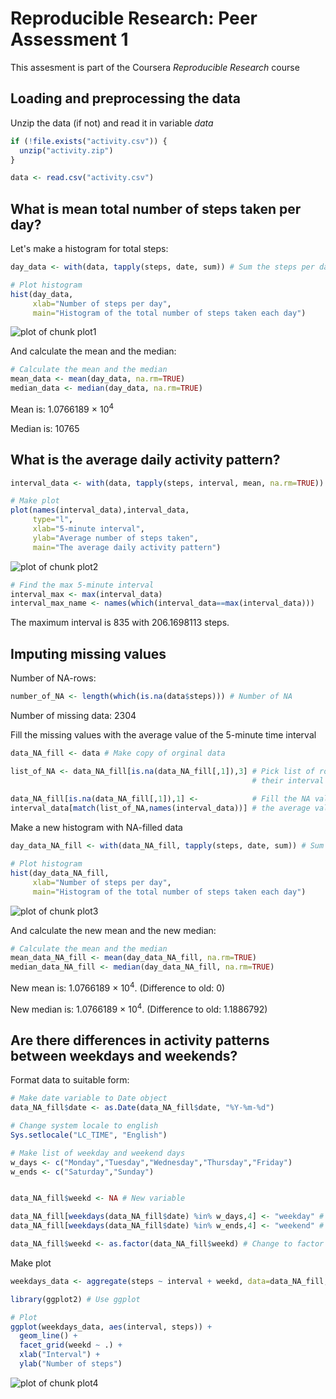 Reproducible Research: Peer Assessment 1
========================================

This assesment is part of the Coursera *Reproducible Research* course


## Loading and preprocessing the data
Unzip the data (if not) and read it in variable *data*


```r
if (!file.exists("activity.csv")) {
  unzip("activity.zip")
}

data <- read.csv("activity.csv")
```


## What is mean total number of steps taken per day?

Let's make a histogram for total steps:


```r
day_data <- with(data, tapply(steps, date, sum)) # Sum the steps per day

# Plot histogram
hist(day_data, 
     xlab="Number of steps per day",
     main="Histogram of the total number of steps taken each day")
```

![plot of chunk plot1](figure/plot1-1.png) 

And calculate the mean and the median:

```r
# Calculate the mean and the median
mean_data <- mean(day_data, na.rm=TRUE)
median_data <- median(day_data, na.rm=TRUE)
```
Mean is: 1.0766189 &times; 10<sup>4</sup>
 
Median is: 10765

## What is the average daily activity pattern?


```r
interval_data <- with(data, tapply(steps, interval, mean, na.rm=TRUE)) # Mean per interval

# Make plot
plot(names(interval_data),interval_data, 
     type="l",
     xlab="5-minute interval",
     ylab="Average number of steps taken",
     main="The average daily activity pattern")
```

![plot of chunk plot2](figure/plot2-1.png) 



```r
# Find the max 5-minute interval
interval_max <- max(interval_data)
interval_max_name <- names(which(interval_data==max(interval_data)))
```

The maximum interval is 835 with 206.1698113 steps.

## Imputing missing values

Number of NA-rows:


```r
number_of_NA <- length(which(is.na(data$steps))) # Number of NA
```
Number of missing data: 2304
 
Fill the missing values with the average value of the 5-minute time interval


```r
data_NA_fill <- data # Make copy of orginal data

list_of_NA <- data_NA_fill[is.na(data_NA_fill[,1]),3] # Pick list of rows with NA and take 
                                                      # their interval number
  
data_NA_fill[is.na(data_NA_fill[,1]),1] <-            # Fill the NA values whith
interval_data[match(list_of_NA,names(interval_data))] # the average value according to the interval number
```

Make a new histogram with NA-filled data

```r
day_data_NA_fill <- with(data_NA_fill, tapply(steps, date, sum)) # Sum the steps per day

# Plot histogram
hist(day_data_NA_fill, 
     xlab="Number of steps per day",
     main="Histogram of the total number of steps taken each day")
```

![plot of chunk plot3](figure/plot3-1.png) 


And calculate the new mean and the new median:

```r
# Calculate the mean and the median
mean_data_NA_fill <- mean(day_data_NA_fill, na.rm=TRUE)
median_data_NA_fill <- median(day_data_NA_fill, na.rm=TRUE)
```
New mean is: 1.0766189 &times; 10<sup>4</sup>. (Difference to old: 0)
 
New median is: 1.0766189 &times; 10<sup>4</sup>. (Difference to old: 1.1886792)

## Are there differences in activity patterns between weekdays and weekends?

Format data to suitable form:


```r
# Make date variable to Date object
data_NA_fill$date <- as.Date(data_NA_fill$date, "%Y-%m-%d") 

# Change system locale to english
Sys.setlocale("LC_TIME", "English")

# Make list of weekday and weekend days
w_days <- c("Monday","Tuesday","Wednesday","Thursday","Friday")
w_ends <- c("Saturday","Sunday")


data_NA_fill$weekd <- NA # New variable

data_NA_fill[weekdays(data_NA_fill$date) %in% w_days,4] <- "weekday" # Input weekdays
data_NA_fill[weekdays(data_NA_fill$date) %in% w_ends,4] <- "weekend" # Input weekends

data_NA_fill$weekd <- as.factor(data_NA_fill$weekd) # Change to factor
```

Make plot


```r
weekdays_data <- aggregate(steps ~ interval + weekd, data=data_NA_fill, mean) # Aggregate data

library(ggplot2) # Use ggplot

# Plot
ggplot(weekdays_data, aes(interval, steps)) + 
  geom_line() + 
  facet_grid(weekd ~ .) +
  xlab("Interval") + 
  ylab("Number of steps")
```

![plot of chunk plot4](figure/plot4-1.png) 
